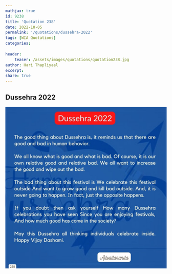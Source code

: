 ```yaml
---
mathjax: true
id: 9238
title: 'Quotation 238'
date: 2022-10-05
permalink: '/quotations/dussehra-2022'
tags: [WIA Quotations] 
categories: 

header:
    teaser: /assets/images/quotations/quotation238.jpg
author: Hari Thapliyaal 
excerpt:
share: true 
---
```


## Dussehra 2022 

![Dussehra 2022](/assets/images/quotations/quotation238.jpg)
